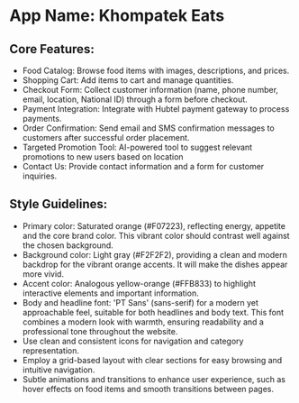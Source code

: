 # **App Name**: Khompatek Eats

## Core Features:

- Food Catalog: Browse food items with images, descriptions, and prices.
- Shopping Cart: Add items to cart and manage quantities.
- Checkout Form: Collect customer information (name, phone number, email, location, National ID) through a form before checkout.
- Payment Integration: Integrate with Hubtel payment gateway to process payments.
- Order Confirmation: Send email and SMS confirmation messages to customers after successful order placement.
- Targeted Promotion Tool: AI-powered tool to suggest relevant promotions to new users based on location
- Contact Us: Provide contact information and a form for customer inquiries.

## Style Guidelines:

- Primary color: Saturated orange (#F07223), reflecting energy, appetite and the core brand color. This vibrant color should contrast well against the chosen background.
- Background color: Light gray (#F2F2F2), providing a clean and modern backdrop for the vibrant orange accents. It will make the dishes appear more vivid.
- Accent color: Analogous yellow-orange (#FFB833) to highlight interactive elements and important information.
- Body and headline font: 'PT Sans' (sans-serif) for a modern yet approachable feel, suitable for both headlines and body text. This font combines a modern look with warmth, ensuring readability and a professional tone throughout the website.
- Use clean and consistent icons for navigation and category representation.
- Employ a grid-based layout with clear sections for easy browsing and intuitive navigation.
- Subtle animations and transitions to enhance user experience, such as hover effects on food items and smooth transitions between pages.